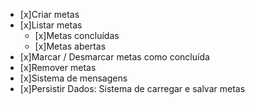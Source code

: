 - [x]Criar metas
- [x]Listar metas
    - [x]Metas concluídas
    - [x]Metas abertas
- [x]Marcar / Desmarcar metas como concluída
- [x]Remover metas
- [x]Sistema de mensagens
- [x]Persistir Dados: Sistema de carregar e salvar metas